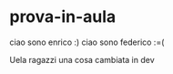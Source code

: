 # prova-in-aula

ciao sono enrico :)
ciao sono federico :=(


Uela ragazzi
una cosa cambiata in dev

